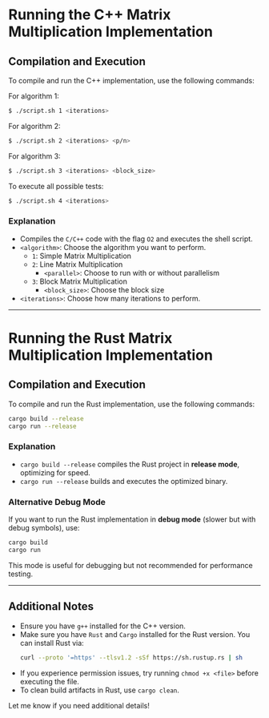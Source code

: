 # Running the C++ Matrix Multiplication Implementation

## Compilation and Execution

To compile and run the C++ implementation, use the following commands:

For algorithm 1:
```sh
$ ./script.sh 1 <iterations>
```

For algorithm 2:
```sh
$ ./script.sh 2 <iterations> <p/n>
```

For algorithm 3:
```sh
$ ./script.sh 3 <iterations> <block_size>
```

To execute all possible tests:
```sh
$ ./script.sh 4 <iterations>
```

### Explanation

- Compiles the `C/C++` code with the flag `O2` and executes the shell script.
- `<algorithm>`: Choose the algorithm you want to perform.
  - `1`: Simple Matrix Multiplication
  - `2`: Line Matrix Multiplication
    - `<parallel>`: Choose to run with or without parallelism
  - `3`: Block Matrix Multiplication
    - `<block_size>`: Choose the block size
- `<iterations>`: Choose how many iterations to perform.
---

# Running the Rust Matrix Multiplication Implementation

## Compilation and Execution

To compile and run the Rust implementation, use the following commands:

```sh
cargo build --release
cargo run --release
```

### Explanation

- `cargo build --release` compiles the Rust project in **release mode**, optimizing for speed.
- `cargo run --release` builds and executes the optimized binary.

### Alternative Debug Mode

If you want to run the Rust implementation in **debug mode** (slower but with debug symbols), use:

```sh
cargo build
cargo run
```

This mode is useful for debugging but not recommended for performance testing.

---

## Additional Notes

- Ensure you have `g++` installed for the C++ version.
- Make sure you have `Rust` and `Cargo` installed for the Rust version. You can install Rust via:
  ```sh
  curl --proto '=https' --tlsv1.2 -sSf https://sh.rustup.rs | sh
  ```
- If you experience permission issues, try running `chmod +x <file>` before executing the file.
- To clean build artifacts in Rust, use `cargo clean`.

Let me know if you need additional details!
